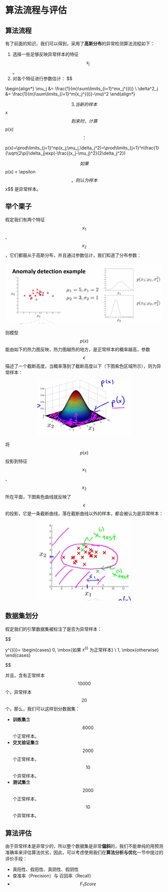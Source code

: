 算法流程与评估
===============

算法流程
------------

有了前面的知识，我们可以得到，采用了**高斯分布**的异常检测算法流程如下：

1. 选择一些足够反映异常样本的特征 $$x_j$$。
2. 对各个特征进行参数估计：
$$

\begin{align*}
\mu_j &= \frac{1}{m}\sum\limits_{i=1}^mx_j^{(i)} \\
\delta^2_j &= \frac{1}{m}\sum\limits_{i=1}^m(x_j^{(i)}-\mu)^2
\end{align*}

$$
3. 当新的样本 $$x$$ 到来时，计算 $$p(x)$$：
$$

p(x)=\prod\limits_{j=1}^np(x_j;\mu_j,\delta_j^2)=\prod\limits_{j=1}^n\frac{1}{\sqrt{2\pi}\delta_j}exp(-\frac{(x_j-\mu_j)^2}{2\delta_j^2})

$$
如果 $$p(x) < \epsilon$$，则认为样本 $$x$$ 是异常样本。

举个栗子
------------

假定我们有两个特征 $$x_1$$、$$x_2$$，它们都服从于高斯分布，并且通过参数估计，我们知道了分布参数：

<div style="text-align:center">
<img src="../attachments/高斯分布的栗子.png" width="500"></img>
</div>

则模型 $$p(x)$$ 能由如下的热力图反映，热力图越热的地方，是正常样本的概率越高，参数 $$\epsilon$$ 描述了一个截断高度，当概率落到了截断高度以下（下图紫色区域所示），则为异常样本：

<div style="text-align:center">
<img src="../attachments/高斯分布热力图.png" width="300"></img>
</div>

将 $$p(x)$$ 投影到特征 $$x_1$$、$$x_2$$ 所在平面，下图紫色曲线就反映了 $$\epsilon$$ 的投影，它是一条截断曲线，落在截断曲线以外的样本，都会被认为是异常样本：

<div style="text-align:center">
<img src="../attachments/高斯分布热力图投影.png" width="300"></img>
</div>

数据集划分
-------------

假定我们的引擎数据集被标注了是否为异常样本：

$$

y^{(i)}=
\begin{cases}
0, \mbox{如果 $x^{(i)}$ 为正常样本} \\
1, \mbox{otherwise}
\end{cases}

$$

并且，含有正常样本 $$10000$$ 个，异常样本 $$20$$ 个。那么，我们可以这样划分数据集：
- **训练集**含 $$6000$$ 个正常样本。
- **交叉验证集**含 $$2000$$ 个正常样本，$$10$$ 个异常样本。
- **测试集**含 $$2000$$ 个正常样本，$$10$$ 个异常样本。

算法评估
-----------

由于异常样本是非常少的，所以整个数据集是非常**偏斜**的，我们不能单纯的用预测准确率来评估算法优劣，因此，可以考虑使用我们在**算法分析与优化**一节中提过的评价手段：
- 真阳性、假阳性、真阴性、假阴性
- 查准率（Precision）与 召回率（Recall）
- $$F_1Score$$
